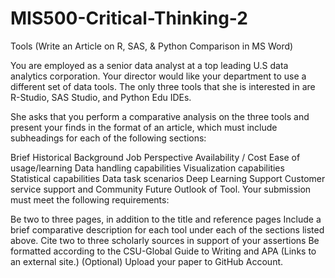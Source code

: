 # MIS500-Critical-Thinking-2
Tools (Write an Article on R, SAS, &amp; Python Comparison in MS Word)

You are employed as a senior data analyst at a top leading U.S data analytics corporation. Your director would like your department to use a different set of data tools. The only three tools that she is interested in are R-Studio, SAS Studio, and Python Edu IDEs.

She asks that you perform a comparative analysis on the three tools and present your finds in the format of an article, which must include subheadings for each of the following sections:

Brief Historical Background
Job Perspective
Availability / Cost
Ease of usage/learning
Data handling capabilities
Visualization capabilities
Statistical capabilities
Data task scenarios
Deep Learning Support
Customer service support and Community
Future Outlook of Tool.
Your submission must meet the following requirements:

Be two to three pages, in addition to the title and reference pages
Include a brief comparative description for each tool under each of the sections listed above.
Cite two to three scholarly sources in support of your assertions
Be formatted according to the CSU-Global Guide to Writing and APA (Links to an external site.)
(Optional) Upload your paper to GitHub Account.
